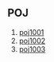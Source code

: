 ## POJ

1. [poj1001](https://github.com/DavorWade/algorithm/blob/master/POJ/POJ/poj1001.cpp)
2. [poj1002](https://github.com/DavorWade/algorithm/blob/master/POJ/POJ/poj1002.cpp)
3. [poj1003](https://github.com/DavorWade/algorithm/blob/master/POJ/POJ/poj1003.cpp)